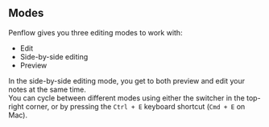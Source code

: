 ## Modes

Penflow gives you three editing modes to work with:

- Edit
- Side-by-side editing
- Preview

In the side-by-side editing mode, you get to both preview and edit your notes at the same time.\
You can cycle between different modes using either the switcher in the top-right corner, or by
pressing the `Ctrl + E` keyboard shortcut (`Cmd + E` on Mac).
